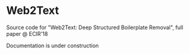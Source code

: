 # Web2Text

Source code for "Web2Text: Deep Structured Boilerplate Removal", full paper @ ECIR'18

Documentation is under construction
